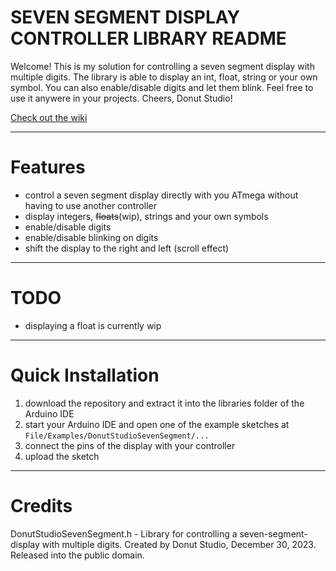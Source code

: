 # SEVEN SEGMENT DISPLAY CONTROLLER LIBRARY README
Welcome!
This is my solution for controlling a seven segment display with multiple digits.
The library is able to display an int, float, string or your own symbol. You can also enable/disable digits and let them blink.
Feel free to use it anywere in your projects.
Cheers, Donut Studio!

[Check out the wiki](https://github.com/Donut-Studio/Arduino-Seven-Segment-Controller/wiki)

***
# Features
- control a seven segment display directly with you ATmega without having to use another controller
- display integers, ~~floats~~(wip), strings and your own symbols
- enable/disable digits
- enable/disable blinking on digits
- shift the display to the right and left (scroll effect)


***
# TODO
- displaying a float is currently wip


***
# Quick Installation
1. download the repository and extract it into the libraries folder of the Arduino IDE
2. start your Arduino IDE and open one of the example sketches at `File/Examples/DonutStudioSevenSegment/...`
3. connect the pins of the display with your controller
4. upload the sketch


***
# Credits
DonutStudioSevenSegment.h - Library for controlling a seven-segment-display with multiple digits.
Created by Donut Studio, December 30, 2023.
Released into the public domain.
